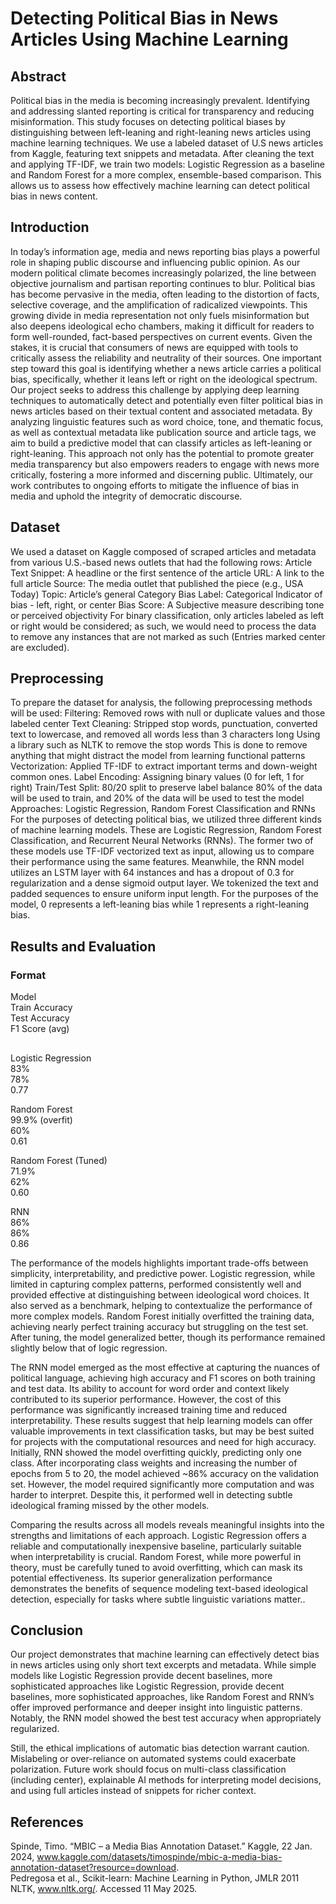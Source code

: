 # Detecting Political Bias in News Articles Using Machine Learning

## Abstract
Political bias in the media is becoming increasingly prevalent. Identifying and addressing slanted reporting is critical for transparency and reducing misinformation. This study focuses on detecting political biases by distinguishing between left-leaning and right-leaning news articles using machine learning techniques. We use a labeled dataset of U.S news articles from Kaggle, featuring text snippets and metadata. After cleaning the text and applying TF-IDF, we train two models: Logistic Regression as a baseline and Random Forest for a more complex, ensemble-based comparison. This allows us to assess how effectively machine learning can detect political bias in news content. 
	
## Introduction 
In today’s information age, media and news reporting bias plays a powerful role in shaping public discourse and influencing public opinion. As our modern political climate becomes increasingly polarized, the line between objective journalism and partisan reporting continues to blur. Political bias has become pervasive in the media, often leading to the distortion of facts, selective coverage, and the amplification of radicalized viewpoints. This growing divide in media representation not only fuels misinformation but also deepens ideological echo chambers, making it difficult for readers to form well-rounded, fact-based perspectives on current events.
Given the stakes, it is crucial that consumers of news are equipped with tools to critically assess the reliability and neutrality of their sources. One important step toward this goal is identifying whether a news article carries a political bias, specifically, whether it leans left or right on the ideological spectrum. Our project seeks to address this challenge by applying deep learning techniques to automatically detect and potentially even filter political bias in news articles based on their textual content and associated metadata.
By analyzing linguistic features such as word choice, tone, and thematic focus, as well as contextual metadata like publication source and article tags, we aim to build a predictive model that can classify articles as left-leaning or right-leaning. This approach not only has the potential to promote greater media transparency but also empowers readers to engage with news more critically, fostering a more informed and discerning public. Ultimately, our work contributes to ongoing efforts to mitigate the influence of bias in media and uphold the integrity of democratic discourse.
	
## Dataset
We used a dataset on Kaggle composed of scraped articles and metadata from various U.S.-based news outlets that had the following rows:
Article Text Snippet: A headline or the first sentence of the article
URL: A link to the full article
Source: The media outlet that published the piece (e.g., USA Today)
Topic: Article’s general Category
Bias Label: Categorical Indicator of bias - left, right, or center
Bias Score: A Subjective measure describing tone or perceived objectivity
For binary classification, only articles labeled as left or right would be considered; as such, we would need to process the data to remove any instances that are not marked as such (Entries marked center are excluded).

## Preprocessing
To prepare the dataset for analysis, the following preprocessing methods will be used:
Filtering: Removed rows with null or duplicate values and those labeled center
Text Cleaning: Stripped stop words, punctuation, converted text to lowercase, and removed all words less than 3 characters long
Using a library such as NLTK to remove the stop words
This is done to remove anything that might distract the model from learning functional patterns
Vectorization: Applied TF-IDF to extract important terms and down-weight common ones.
Label Encoding: Assigning binary values (0 for left, 1 for right)
Train/Test Split: 80/20 split to preserve label balance
80% of the data will be used to train, and 20% of the data will be used to test the model
Approaches: Logistic Regression, Random Forest Classification and RNNs
For the purposes of detecting political bias, we utilized three different kinds of machine learning models. These are Logistic Regression, Random Forest Classification, and Recurrent Neural Networks (RNNs). The former two of these models use TF-IDF vectorized text as input, allowing us to compare their performance using the same features. Meanwhile, the RNN model utilizes an LSTM layer with 64 instances and has a dropout of 0.3 for regularization and a dense sigmoid output layer. We tokenized the text and padded sequences to ensure uniform input length. For the purposes of the model, 0 represents a left-leaning bias while 1 represents a right-leaning bias.
	
## Results and Evaluation
### Format  
Model  
Train Accuracy  
Test Accuracy  
F1 Score (avg)  
##
Logistic Regression  
83%  
78%  
0.77  

Random Forest  
99.9% (overfit)  
60%  
0.61  
  
Random Forest (Tuned)  
71.9%  
62%  
0.60  

RNN  
86%  
86%  
0.86  


The performance of the models highlights important trade-offs between simplicity, interpretability, and predictive power. Logistic regression, while limited in capturing complex patterns, performed consistently well and provided effective at distinguishing between ideological word choices. It also served as a benchmark, helping to contextualize the performance of more complex models. Random Forest initially overfitted the training data, achieving nearly perfect training accuracy but struggling on the test set. After tuning, the model generalized better, though its performance remained slightly below that of logic regression.

The RNN model emerged as the most effective at capturing the nuances of political language, achieving high accuracy and F1 scores on both training and test data. Its ability to account for word order and context likely contributed to its superior performance. However, the cost of this performance was significantly increased training time and reduced interpretability. These results suggest that help learning models can offer valuable improvements in text classification tasks, but may be best suited for projects with the computational resources and need for high accuracy. Initially, RNN showed the model overfitting quickly, predicting only one class. After incorporating class weights and increasing the number of epochs from 5 to 20, the model achieved ~86% accuracy on the validation set. However, the model required significantly more computation and was harder to interpret. Despite this, it performed well in detecting subtle ideological framing missed by the other models.

Comparing the results across all models reveals meaningful insights into the strengths and limitations of each approach. Logistic Regression offers a reliable and computationally inexpensive baseline, particularly suitable when interpretability is crucial. Random Forest, while more powerful in theory, must be carefully tuned to avoid overfitting, which can mask its potential effectiveness. Its superior generalization performance demonstrates the benefits of sequence modeling text-based ideological detection, especially for tasks where subtle linguistic variations matter.. 

## Conclusion
Our project demonstrates that machine learning can effectively detect bias in news articles using only short text excerpts and metadata. While simple models like Logistic Regression provide decent baselines, more sophisticated approaches like Logistic Regression, provide decent baselines, more sophisticated approaches, like Random Forest and RNN’s offer improved performance and deeper insight into linguistic patterns. Notably, the RNN model showed the best test accuracy when appropriately regularized. 

Still, the ethical implications of automatic bias detection warrant caution. Mislabeling or over-reliance on automated systems could exacerbate polarization. Future work should focus on multi-class classification (including center), explainable AI methods for interpreting model decisions, and using full articles instead of snippets for richer context.

## References  
Spinde, Timo. “MBIC – a Media Bias Annotation Dataset.” Kaggle, 22 Jan. 2024, www.kaggle.com/datasets/timospinde/mbic-a-media-bias-annotation-dataset?resource=download.  
Pedregosa et al., Scikit-learn: Machine Learning in Python, JMLR 2011  
NLTK, www.nltk.org/. Accessed 11 May 2025.  
